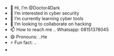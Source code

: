 - 👋 Hi, I’m @Doctor4Dark
- 👀 I’m interested in cyber security 
- 🌱 I’m currently learning cyber tools
- 💞️ I’m looking to collaborate on hacking
- 📫 How to reach me .. Whatsapp: 08151378045
- 😄 Pronouns: ..He
- ⚡ Fun fact: ..
- 

<!---
Doctor4Dark/Doctor4Dark is a ✨ special ✨ repository because its `README.md` (this file) appears on your GitHub profile.
You can click the Preview link to take a look at your changes.
--->
